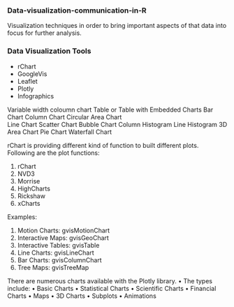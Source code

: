 ### Data-visualization-communication-in-R

 Visualization techniques in order to bring important aspects of that data into focus for further analysis.
 
 ### Data Visualization Tools
* rChart
* GoogleVis
* Leaflet
* Plotly
* Infographics


Variable width coloumn chart
Table or Table with Embedded Charts
Bar Chart 
Column Chart
Circular Area Chart  
Line Chart
Scatter Chart
Bubble Chart
Column Histogram
Line Histogram
3D Area Chart
Pie Chart 
Waterfall Chart 



rChart is providing different kind of function to built different plots. 
Following are the plot functions:
1. rChart
2. NVD3
3. Morrise
4. HighCharts
5. Rickshaw
6. xCharts



Examples:
1. Motion Charts: gvisMotionChart
2. Interactive Maps: gvisGeoChart
3. Interactive Tables: gvisTable
4. Line Charts: gvisLineChart
5. Bar Charts: gvisColumnChart
6. Tree Maps: gvisTreeMap



There are numerous charts available with the Plotly library.
• The types include:
• Basic Charts 
• Statistical Charts 
• Scientific Charts 
• Financial Charts 
• Maps 
• 3D Charts 
• Subplots
• Animations
